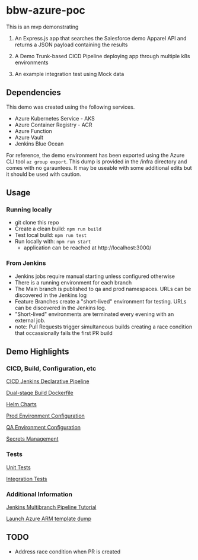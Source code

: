 # bbw-azure-poc
This is an mvp demonstrating  

1. An Express.js app that searches the Salesforce demo Apparel API and returns a JSON payload containing the results

1. A Demo Trunk-based CICD Pipeline deploying app through multiple k8s environments

1. An example integration test using Mock data

## Dependencies

This demo was created using the following services. 
- Azure Kubernetes Service - AKS
- Azure Container Registry - ACR
- Azure Function
- Azure Vault
- Jenkins Blue Ocean

For reference, the demo environment has been exported using the Azure CLI tool ```az group export```. This dump is provided in the /infra directory and comes with no garauntees. It may be useable with some additional edits but it should be used with caution. 

## Usage

### Running locally

- git clone this repo
- Create a clean build: ```npm run build```
- Test local build: ```npm run test```
- Run locally with: ```npm run start``` 
  - application can be reached at http://localhost:3000/

### From Jenkins

- Jenkins jobs require manual starting unless configured otherwise
- There is a running environment for each branch
- The Main branch is published to qa and prod namespaces. URLs can be discovered in the Jenkins log  
- Feature Branches create a "short-lived" environment for testing. URLs can be discovered in the Jenkins log.
- "Short-lived" environments are terminated every evening with an external job. 
- note: Pull Requests trigger simultaneous builds creating a race condition that occassionally fails the first PR build

## Demo Highlights

### CICD, Build, Configuration, etc

[CICD Jenkins Declarative Pipeline](/Jenkinsfile)

[Dual-stage Build Dockerfile](/Dockerfile)

[Helm Charts](/poc)

[Prod Environment Configuration](/poc/values-prod.yaml)

[QA Environment Configuration](/poc/values-qa.yaml)

[Secrets Management](/Jenkinsfile#L45)

### Tests

[Unit Tests](/tests/poc-unit.test.js)

[Integration Tests](/tests/ci/poc-ci.test.js)

### Additional Information

[Jenkins Multibranch Pipeline Tutorial](https://www.jenkins.io/doc/tutorials/build-a-multibranch-pipeline-project/)

[Launch Azure ARM template dump](/infra/resource-group-dump.json)

## TODO

- Address race condition when PR is created
